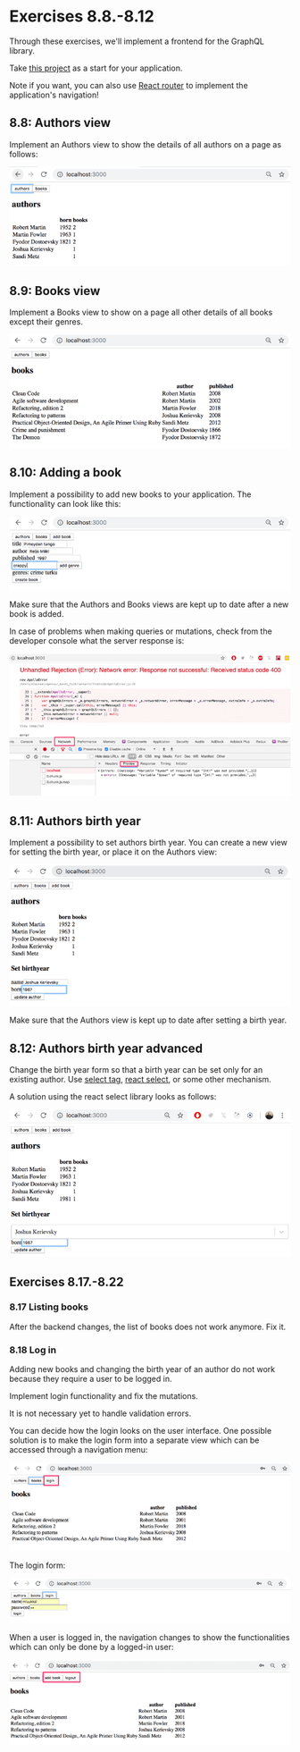 # Exercises 8.8.-8.12

Through these exercises, we'll implement a frontend for the GraphQL library.

Take [this project](https://github.com/fullstack-hy2020/library-frontend) as a start for your application.

Note if you want, you can also use [React router](https://fullstackopen.com/en/part7/react_router) to implement the application's navigation!

## 8.8: Authors view

Implement an Authors view to show the details of all authors on a page as follows:

![authors view](./assets/16.png)

## 8.9: Books view

Implement a Books view to show on a page all other details of all books except their genres.

![books view](./assets/17.png)

## 8.10: Adding a book

Implement a possibility to add new books to your application. The functionality can look like this:

![add book](./assets/18.png)

Make sure that the Authors and Books views are kept up to date after a new book is added.

In case of problems when making queries or mutations, check from the developer console what the server response is:

![error](./assets/42ea.png)

## 8.11: Authors birth year

Implement a possibility to set authors birth year. You can create a new view for setting the birth year, or place it on the Authors view:

![birth year](./assets/20.png)

Make sure that the Authors view is kept up to date after setting a birth year.

## 8.12: Authors birth year advanced

Change the birth year form so that a birth year can be set only for an existing author. Use [select tag](https://react.dev/reference/react-dom/components/select), [react select](https://github.com/JedWatson/react-select), or some other mechanism.

A solution using the react select library looks as follows:

![birth year advanced](./assets/21.png)

## Exercises 8.17.-8.22

### 8.17 Listing books

After the backend changes, the list of books does not work anymore. Fix it.

### 8.18 Log in

Adding new books and changing the birth year of an author do not work because they require a user to be logged in.

Implement login functionality and fix the mutations.

It is not necessary yet to handle validation errors.

You can decide how the login looks on the user interface. One possible solution is to make the login form into a separate view which can be accessed through a navigation menu:

![login](./assets/26.png)

The login form:

![login form](./assets/27.png)

When a user is logged in, the navigation changes to show the functionalities which can only be done by a logged-in user:

![logged in](./assets/28.png)
